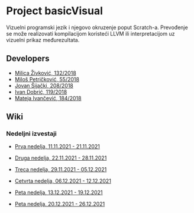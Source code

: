 # Project basicVisual

Vizuelni programski jezik i njegovo okruzenje poput Scratch-a.
Prevođenje se može realizovati kompilacijom koristeći LLVM ili interpretacijom uz vizuelni prikaz međurezultata.

## Developers

- [Milica Živković, 132/2018](https://gitlab.com/miwwica)
- [Miloš Petričković, 55/2018](https://gitlab.com/milwus)
- [Jovan Šijački, 208/2018](https://gitlab.com/jovansijacki)
- [Ivan Dobrić, 119/2018](https://gitlab.com/ivandobric)
- [Mateja Ivančević, 184/2018](https://gitlab.com/mathclass)

## Wiki
### Nedeljni izvestaji
- [Prva nedelja, 11.11.2021 - 21.11.2021](https://gitlab.com/matf-bg-ac-rs/course-rs/projects-2021-2022/03-basicVisual/-/wikis/home/Nedeljni_izvestaji/Prva-nedelja)

- [Druga nedelja, 22.11.2021 - 28.11.2021](https://gitlab.com/matf-bg-ac-rs/course-rs/projects-2021-2022/03-basicVisual/-/wikis/home/Nedeljni_izvestaji/Druga-nedelja) 

- [Treca nedelja, 29.11.2021 - 05.12.2021](https://gitlab.com/matf-bg-ac-rs/course-rs/projects-2021-2022/03-basicVisual/-/wikis/home/Nedeljni_izvestaji/Treca-Nedelja)

- [Cetvrta nedelja, 06.12.2021 - 12.12.2021](https://gitlab.com/matf-bg-ac-rs/course-rs/projects-2021-2022/03-basicVisual/-/wikis/home/Nedeljni_izvestaji/Cetvrta-nedelja)

- [Peta nedelja, 13.12.2021 - 19.12.2021](https://gitlab.com/matf-bg-ac-rs/course-rs/projects-2021-2022/03-basicVisual/-/wikis/home/Nedeljni_izvestaji/Peta-nedelja)

- [Peta nedelja, 20.12.2021 - 26.12.2021](https://gitlab.com/matf-bg-ac-rs/course-rs/projects-2021-2022/03-basicVisual/-/wikis/home/Nedeljni_izvestaji/Sesta-nedelja)



